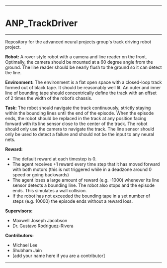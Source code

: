--------------------------------------------------------------------------------
# ANP_TrackDriver
--------------------------------------------------------------------------------
Repository for the advanced neural projects group's track driving robot project.

**Robot:**
A rover style robot with a camera and line reader on the front. Optimally, the camera should be mounted at a 60 degree angle from the ground. The line reader should be nearly flush to the ground so it can detect the line.

**Environment:**
The environment is a flat open space with a closed-loop track formed out of black tape. It should be reasonably well lit. An outer and inner line of bounding tape should concentrically define the track with an offset of 2 times the width of the robot’s chassis.

**Task:**
The robot should navigate the track continuously, strictly staying within the bounding lines until the end of the episode. When the episode ends, the robot should be replaced in the track at any position facing forward with its line sensor close to the center of the track. The robot should only use the camera to navigate the track. The line sensor should only be used to detect a failure and should not be the input to any neural nets.

**Reward:**
- The default reward at each timestep is 0.
- The agent receives +1 reward every time step that it has moved forward with both motors (this is not triggered while in a deadzone around 0 speed or going backwards)
- The agent loses a large amount of reward (e.g. -1000) whenever its line sensor detects a bounding line. The robot also stops and the episode ends. This simulates a wall collision.
- If the robot has not exceeded the bounding tape in a set number of steps (e.g. 10000) the episode ends without a reward loss.


**Supervisors:**
- Maxwell Joseph Jacobson
- Dr. Gustavo Rodriguez-Rivera


**Contributors:**
- Michael Lee
- Shubham Jain
- \[add your name here if you are a contributor\]


--------------------------------------------------------------------------------
